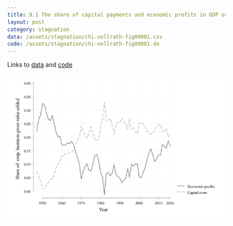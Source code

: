 ```yaml
---
title: 9.1 The share of capital payments and economic profits in GDP over time
layout: post
category: stagnation
data: /assets/stagnation/chi-vollrath-fig09001.csv
code: /assets/stagnation/chi-vollrath-fig09001.do
---
```


Links to [data](/assets/stagnation/chi-vollrath-fig09001.csv) and [code](/assets/stagnation/chi-vollrath-fig09001.do) 

![9.1 The share of capital payments and economic profits in GDP over time](/assets/stagnation/chi-vollrath-fig09001.png)

